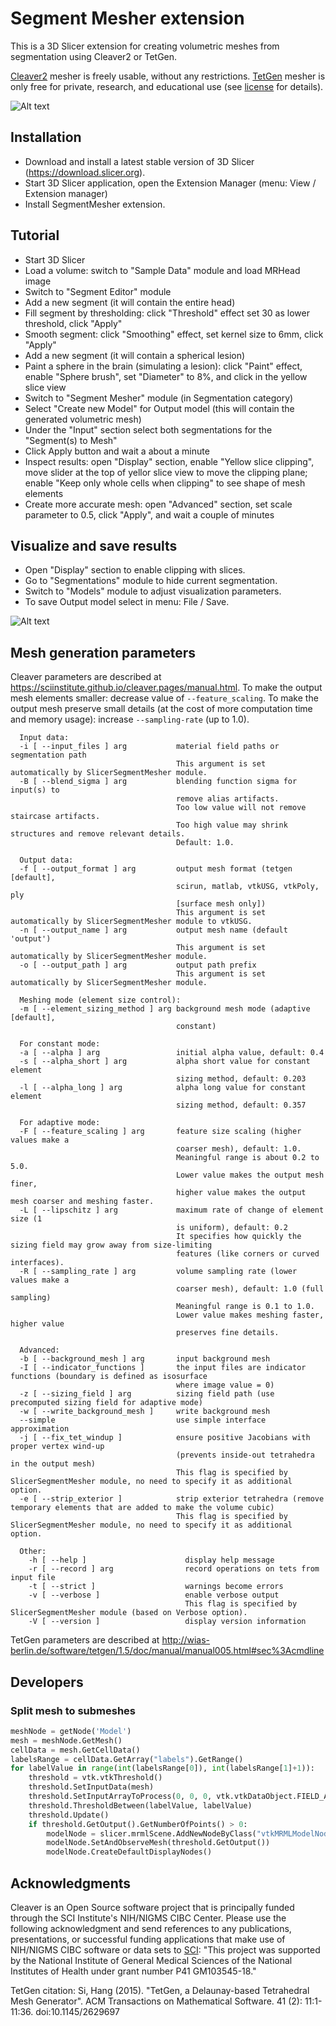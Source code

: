 # Segment Mesher extension

This is a 3D Slicer extension for creating volumetric meshes from segmentation using Cleaver2 or TetGen.

<a href="https://sciinstitute.github.io/cleaver.pages">Cleaver2</a> mesher is freely usable, without any restrictions.
<a href="http://www.tetgen.org">TetGen</a> mesher is only free for private, research, and educational use (see <a href="https://people.sc.fsu.edu/~jburkardt/examples/tetgen/license.txt">license</a> for details).

![Alt text](Screenshot01.jpg?raw=true "Segment Mesher module user interface")

## Installation

* Download and install a latest stable version of 3D Slicer (https://download.slicer.org).
* Start 3D Slicer application, open the Extension Manager (menu: View / Extension manager)
* Install SegmentMesher extension.

## Tutorial

* Start 3D Slicer
* Load a volume: switch to "Sample Data" module and load MRHead image
* Switch to "Segment Editor" module
* Add a new segment (it will contain the entire head)
* Fill segment by thresholding: click "Threshold" effect set 30 as lower threshold, click "Apply"
* Smooth segment: click "Smoothing" effect, set kernel size to 6mm, click "Apply"
* Add a new segment (it will contain a spherical lesion)
* Paint a sphere in the brain (simulating a lesion): click "Paint" effect, enable "Sphere brush", set "Diameter" to 8%, and click in the yellow slice view
* Switch to "Segment Mesher" module (in Segmentation category)
* Select "Create new Model" for Output model (this will contain the generated volumetric mesh)
* Under the "Input" section select both segmentations for the "Segment(s) to Mesh"
* Click Apply button and wait a about a minute
* Inspect results: open "Display" section, enable "Yellow slice clipping", move slider at the top of yellor slice view to move the clipping plane; enable "Keep only whole cells when clipping" to see shape of mesh elements
* Create more accurate mesh: open "Advanced" section, set scale parameter to 0.5, click "Apply", and wait a couple of minutes

## Visualize and save results
* Open "Display" section to enable clipping with slices.
* Go to "Segmentations" module to hide current segmentation.
* Switch to "Models" module to adjust visualization parameters.
* To save Output model select in menu: File / Save.

![Alt text](Screenshot02.gif?raw=true "Segment meshing result (using Cleaver)")

## Mesh generation parameters

Cleaver parameters are described at https://sciinstitute.github.io/cleaver.pages/manual.html. To make the output mesh elements smaller: decrease value of `--feature_scaling`. To make the output mesh preserve small details (at the cost of more computation time and memory usage): increase `--sampling-rate` (up to 1.0).

```
  Input data:
  -i [ --input_files ] arg           material field paths or segmentation path
                                     This argument is set automatically by SlicerSegmentMesher module.
  -B [ --blend_sigma ] arg           blending function sigma for input(s) to
                                     remove alias artifacts.
                                     Too low value will not remove staircase artifacts.
                                     Too high value may shrink structures and remove relevant details.
                                     Default: 1.0.

  Output data:
  -f [ --output_format ] arg         output mesh format (tetgen [default],
                                     scirun, matlab, vtkUSG, vtkPoly, ply
                                     [surface mesh only])
                                     This argument is set automatically by SlicerSegmentMesher module to vtkUSG.
  -n [ --output_name ] arg           output mesh name (default 'output')
                                     This argument is set automatically by SlicerSegmentMesher module.
  -o [ --output_path ] arg           output path prefix
                                     This argument is set automatically by SlicerSegmentMesher module.

  Meshing mode (element size control):
  -m [ --element_sizing_method ] arg background mesh mode (adaptive [default],
                                     constant)

  For constant mode:
  -a [ --alpha ] arg                 initial alpha value, default: 0.4
  -s [ --alpha_short ] arg           alpha short value for constant element
                                     sizing method, default: 0.203
  -l [ --alpha_long ] arg            alpha long value for constant element
                                     sizing method, default: 0.357

  For adaptive mode:
  -F [ --feature_scaling ] arg       feature size scaling (higher values make a
                                     coarser mesh), default: 1.0.
                                     Meaningful range is about 0.2 to 5.0.
                                     Lower value makes the output mesh finer,
                                     higher value makes the output mesh coarser and meshing faster.
  -L [ --lipschitz ] arg             maximum rate of change of element size (1
                                     is uniform), default: 0.2
                                     It specifies how quickly the sizing field may grow away from size-limiting
                                     features (like corners or curved interfaces).
  -R [ --sampling_rate ] arg         volume sampling rate (lower values make a
                                     coarser mesh), default: 1.0 (full sampling)
                                     Meaningful range is 0.1 to 1.0.
                                     Lower value makes meshing faster, higher value
                                     preserves fine details.

  Advanced:
  -b [ --background_mesh ] arg       input background mesh
  -I [ --indicator_functions ]       the input files are indicator functions (boundary is defined as isosurface
                                     where image value = 0)
  -z [ --sizing_field ] arg          sizing field path (use precomputed sizing field for adaptive mode)
  -w [ --write_background_mesh ]     write background mesh
  --simple                           use simple interface approximation
  -j [ --fix_tet_windup ]            ensure positive Jacobians with proper vertex wind-up
                                     (prevents inside-out tetrahedra in the output mesh)
                                     This flag is specified by SlicerSegmentMesher module, no need to specify it as additional option.
  -e [ --strip_exterior ]            strip exterior tetrahedra (remove temporary elements that are added to make the volume cubic)
                                     This flag is specified by SlicerSegmentMesher module, no need to specify it as additional option.

  Other:
    -h [ --help ]                      display help message
    -r [ --record ] arg                record operations on tets from input file
    -t [ --strict ]                    warnings become errors
    -v [ --verbose ]                   enable verbose output
                                       This flag is specified by SlicerSegmentMesher module (based on Verbose option).
    -V [ --version ]                   display version information
```

TetGen parameters are described at http://wias-berlin.de/software/tetgen/1.5/doc/manual/manual005.html#sec%3Acmdline

## Developers

### Split mesh to submeshes

```python
meshNode = getNode('Model')
mesh = meshNode.GetMesh()
cellData = mesh.GetCellData()
labelsRange = cellData.GetArray("labels").GetRange()
for labelValue in range(int(labelsRange[0]), int(labelsRange[1]+1)):
    threshold = vtk.vtkThreshold()
    threshold.SetInputData(mesh)
    threshold.SetInputArrayToProcess(0, 0, 0, vtk.vtkDataObject.FIELD_ASSOCIATION_CELLS, "labels")
    threshold.ThresholdBetween(labelValue, labelValue)
    threshold.Update()
    if threshold.GetOutput().GetNumberOfPoints() > 0:
        modelNode = slicer.mrmlScene.AddNewNodeByClass("vtkMRMLModelNode", "{0}_{1}".format(meshNode.GetName(), labelValue))
        modelNode.SetAndObserveMesh(threshold.GetOutput())
        modelNode.CreateDefaultDisplayNodes()
```

## Acknowledgments

Cleaver is an Open Source software project that is principally funded through the SCI Institute's NIH/NIGMS CIBC Center. Please use the following acknowledgment and send references to any publications, presentations, or successful funding applications that make use of NIH/NIGMS CIBC software or data sets to <a href="http://www.sci.utah.edu/software/cleaver.html">SCI</a>: "This project was supported by the National Institute of General Medical Sciences of the National Institutes of Health under grant number P41 GM103545-18."


TetGen citation: Si, Hang (2015). "TetGen, a Delaunay-based Tetrahedral Mesh Generator". ACM Transactions on Mathematical Software. 41 (2): 11:1-11:36. doi:10.1145/2629697
